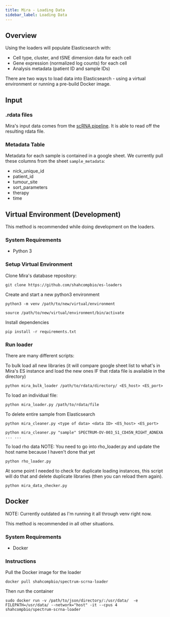 ```yaml
---
title: Mira - Loading Data
sidebar_label: Loading Data
---
```


## Overview

Using the loaders will populate Elasticsearch with:

- Cell type, cluster, and tSNE dimension data for each cell
- Gene expression (normalized log counts) for each cell
- Analysis metadata (patient ID and sample IDs)

There are two ways to load data into Elasticsearch - using a virtual environment or running a pre-build Docker image.

## Input

### .rdata files

Mira's input data comes from the [scRNA pipeline](https://github.com/shahcompbio/SCRNApipeline). It is able to read off the resulting rdata file.

### Metadata Table

Metadata for each sample is contained in a google sheet. We currently pull these columns from the sheet `sample_metadata`:

- nick_unique_id
- patient_id
- tumour_site
- sort_parameters
- therapy
- time

## Virtual Environment (Development)

This method is recommended while doing development on the loaders.

### System Requirements

- Python 3

### Setup Virtual Environment

Clone Mira's database repository:

```
git clone https://github.com/shahcompbio/es-loaders
```

Create and start a new python3 environment

```
python3 -m venv /path/to/new/virtual/environment

source /path/to/new/virtual/environment/bin/activate
```

Install dependencies

```
pip install -r requirements.txt
```

### Run loader

There are many different scripts:

To bulk load all new libraries (it will compare google sheet list to what's in Mira's ES instance and load the new ones IF that rdata file is available in the directory)

```
python mira_bulk_loader /path/to/rdata/directory/ <ES_host> <ES_port>
```

To load an individual file:

```
python mira_loader.py /path/to/rdata/file
```

To delete entire sample from Elasticsearch

```
python mira_cleaner.py <type of data> <data ID> <ES_host> <ES_port>

python mira_cleaner.py "sample" SPECTRUM-OV-003_S1_CD45N_RIGHT_ADNEXA ... ...
```

To load rho data
NOTE: You need to go into rho_loader.py and update the host name because I haven't done that yet

```
python rho_loader.py
```

At some point I needed to check for duplicate loading instances, this script will do that and delete duplicate libraries (then you can reload them again).

```
python mira_data_checker.py
```

## Docker

NOTE: Currently outdated as I'm running it all through venv right now.

This method is recommended in all other situations.

### System Requirements

- Docker

### Instructions

Pull the Docker image for the loader

```
docker pull shahcompbio/spectrum-scrna-loader
```

Then run the container

```
sudo docker run -v /path/to/json/directory/:/usr/data/  -e FILEPATH=/usr/data/ --network="host" -it --cpus 4 shahcompbio/spectrum-scrna-loader
```
